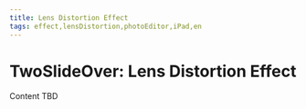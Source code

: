```yaml
---
title: Lens Distortion Effect
tags: effect,lensDistortion,photoEditor,iPad,en
---
```


# TwoSlideOver: Lens Distortion Effect

Content TBD
